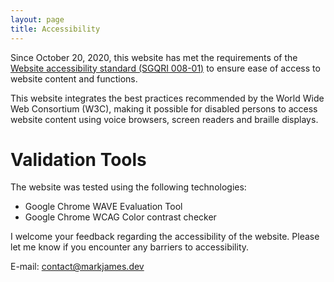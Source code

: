 ```yaml
---
layout: page
title: Accessibility
---
```


Since October 20, 2020, this website has met the requirements of the <a href="https://www.tresor.gouv.qc.ca/fileadmin/PDF/ressources_informationnelles/AccessibiliteWeb/standard-access-web.pdf" target="_blank">Website accessibility standard (SGQRI 008-01)</a> to ensure ease of access to website content and functions.

This website integrates the best practices recommended by the World Wide Web Consortium (W3C), making it possible for disabled persons to access website content using voice browsers, screen readers and braille displays.

# Validation Tools

The website was tested using the following technologies:

- Google Chrome WAVE Evaluation Tool
- Google Chrome WCAG Color contrast checker

I welcome your feedback regarding the accessibility of the website. Please let me know if you encounter any barriers to accessibility.

E-mail: <a href="mailto:contact@markjames.dev?subject=Website accessibility">contact@markjames.dev</a> 